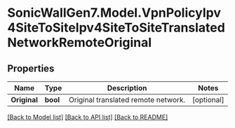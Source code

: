 # SonicWallGen7.Model.VpnPolicyIpv4SiteToSiteIpv4SiteToSiteTranslatedNetworkRemoteOriginal

## Properties

Name | Type | Description | Notes
------------ | ------------- | ------------- | -------------
**Original** | **bool** | Original translated remote network. | [optional] 

[[Back to Model list]](../README.md#documentation-for-models) [[Back to API list]](../README.md#documentation-for-api-endpoints) [[Back to README]](../README.md)

